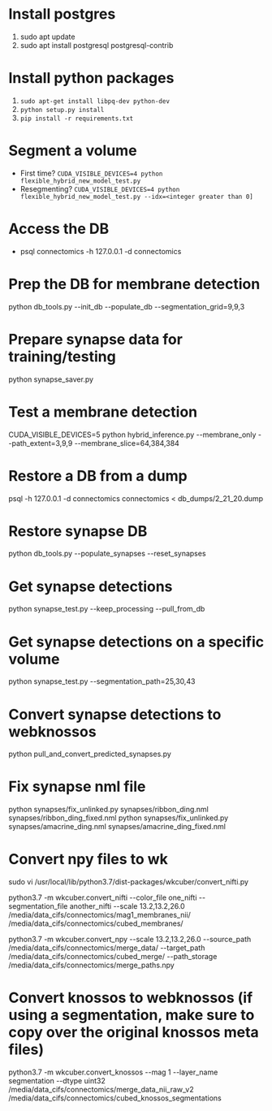 # Install postgres
1. sudo apt update
2. sudo apt install postgresql postgresql-contrib

# Install python packages
1. `sudo apt-get install libpq-dev python-dev`
2. `python setup.py install`
3. `pip install -r requirements.txt`

# Segment a volume
- First time? `CUDA_VISIBLE_DEVICES=4 python flexible_hybrid_new_model_test.py`
- Resegmenting? `CUDA_VISIBLE_DEVICES=4 python flexible_hybrid_new_model_test.py --idx=<integer greater than 0]` 

# Access the DB
- psql connectomics -h 127.0.0.1 -d connectomics

# Prep the DB for membrane detection
python db_tools.py --init_db --populate_db --segmentation_grid=9,9,3

# Prepare synapse data for training/testing
python synapse_saver.py

# Test a membrane detection
CUDA_VISIBLE_DEVICES=5 python hybrid_inference.py --membrane_only --path_extent=3,9,9 --membrane_slice=64,384,384

# Restore a DB from a dump
psql -h 127.0.0.1 -d connectomics connectomics < db_dumps/2_21_20.dump

# Restore synapse DB
python db_tools.py --populate_synapses --reset_synapses

# Get synapse detections
python synapse_test.py --keep_processing --pull_from_db

# Get synapse detections on a specific volume
python synapse_test.py --segmentation_path=25,30,43

# Convert synapse detections to webknossos
python pull_and_convert_predicted_synapses.py

# Fix synapse nml file
python synapses/fix_unlinked.py synapses/ribbon_ding.nml synapses/ribbon_ding_fixed.nml
python synapses/fix_unlinked.py synapses/amacrine_ding.nml synapses/amacrine_ding_fixed.nml

# Convert npy files to wk
sudo vi /usr/local/lib/python3.7/dist-packages/wkcuber/convert_nifti.py

python3.7 -m wkcuber.convert_nifti --color_file one_nifti --segmentation_file another_nifti --scale 13.2,13.2,26.0 /media/data_cifs/connectomics/mag1_membranes_nii/ /media/data_cifs/connectomics/cubed_membranes/

python3.7 -m wkcuber.convert_npy --scale 13.2,13.2,26.0 --source_path /media/data_cifs/connectomics/merge_data/ --target_path /media/data_cifs/connectomics/cubed_merge/  --path_storage /media/data_cifs/connectomics/merge_paths.npy

# Convert knossos to webknossos (if using a segmentation, make sure to copy over the original knossos meta files)
python3.7 -m wkcuber.convert_knossos --mag 1 --layer_name segmentation --dtype uint32 /media/data_cifs/connectomics/merge_data_nii_raw_v2 /media/data_cifs/connectomics/cubed_knossos_segmentations

